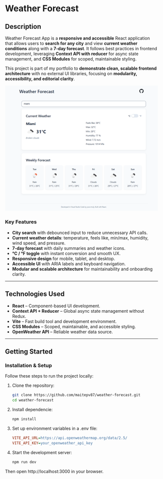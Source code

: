 # **Weather Forecast**

## **Description**

Weather Forecast App is a **responsive and accessible** React application that allows users to **search for any city** and view **current weather conditions** along with a **7‑day forecast**. It follows best practices in frontend development, leveraging **Context API with reducer** for async state management, and **CSS Modules** for scoped, maintainable styling.

This project is part of my portfolio to **demonstrate clean, scalable frontend architecture** with no external UI libraries, focusing on **modularity, accessibility, and editorial clarity**.

![App Screenshot](./src/assets/Screenshot_Weather.png)

### **Key Features**

- **City search** with debounced input to reduce unnecessary API calls.
- **Current weather details**: temperature, feels like, min/max, humidity, wind speed, and pressure.
- **7‑day forecast** with daily summaries and weather icons.
- **°C / °F toggle** with instant conversion and smooth UX.
- **Responsive design** for mobile, tablet, and desktop.
- **Accessible UI** with ARIA labels and keyboard navigation.
- **Modular and scalable architecture** for maintainability and onboarding clarity.

---

## **Technologies Used**

- **React** – Component-based UI development.
- **Context API + Reducer** – Global async state management without Redux.
- **Vite** – Fast build tool and development environment.
- **CSS Modules** – Scoped, maintainable, and accessible styling.
- **OpenWeather API** – Reliable weather data source.

---

## **Getting Started**

### **Installation & Setup**

Follow these steps to run the project locally:

1. Clone the repository:

   ```bash
   git clone https://github.com/maitepv87/weather-forecast.git
   cd weather-forecast

   ```

2. Install dependencie:

   ```bash
   npm install
   ```

3. Set up environment variables in a .env file:

   ```ini
   VITE_API_URL=https://api.openweathermap.org/data/2.5/
   VITE_API_KEY=your_openweather_api_key
   ```

4. Start the development server:

   ```bash
   npm run dev
   ```

Then open http://localhost:3000 in your browser.
